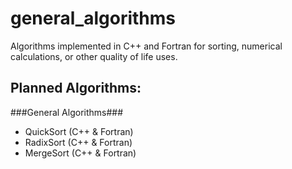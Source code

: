 # general_algorithms
Algorithms implemented in C++ and Fortran for sorting, numerical calculations, or other quality of life uses.

## Planned Algorithms: ##

###General Algorithms###
* QuickSort (C++ & Fortran)
* RadixSort (C++ & Fortran)
* MergeSort (C++ & Fortran)
